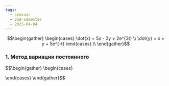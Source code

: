 ```yaml
---
tags:
  - seminar
  - 2nd-semester
  - 2025-04-04
---
```


$$\begin{gather}
\begin{cases}
\dot{x} = 5x - 3y + 2e^{3t} \\
\dot{y} = x + y + 5e^{-t}
\end{cases} \\
\end{gather}$$

### 1. Метод вариации постоянного

$$\begin{gather}
\begin{cases}

\end{cases}
\end{gather}$$